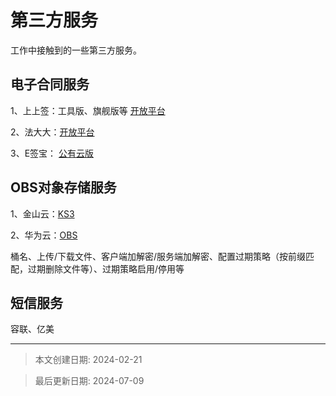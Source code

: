 # 第三方服务

工作中接触到的一些第三方服务。



## 电子合同服务

1、上上签：工具版、旗舰版等    [开放平台](https://openapi.bestsign.info/#/dev/doc/2385375900850978823)

2、法大大：[开放平台](https://developer.fadada.com/portal/home)

3、E签宝： [公有云版](https://open.esign.cn/doc/opendoc/helper/szivwh)



## OBS对象存储服务

1、金山云：[KS3](https://docs.ksyun.com/products/25)

2、华为云：[OBS](https://support.huaweicloud.com/intl/zh-cn/sdk-java-devg-obs/obs_21_0002.html)

桶名、上传/下载文件、客户端加解密/服务端加解密、配置过期策略（按前缀匹配，过期删除文件等）、过期策略启用/停用等



## 短信服务

容联、亿美



---

> 本文创建日期: 2024-02-21

> 最后更新日期: 2024-07-09